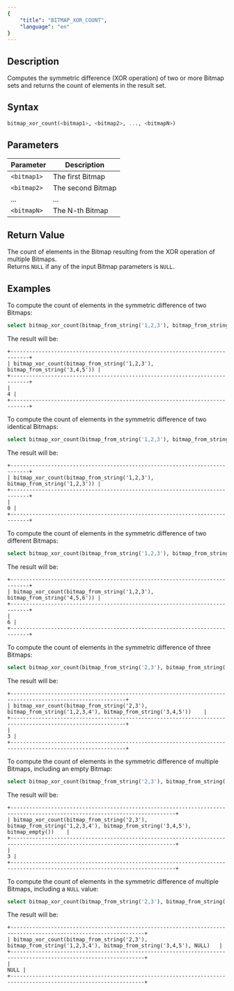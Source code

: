 ```yaml
---
{
    "title": "BITMAP_XOR_COUNT",
    "language": "en"
}
---
```


<!-- 
Licensed to the Apache Software Foundation (ASF) under one
or more contributor license agreements.  See the NOTICE file
distributed with this work for additional information
regarding copyright ownership.  The ASF licenses this file
to you under the Apache License, Version 2.0 (the
"License"); you may not use this file except in compliance
with the License.  You may obtain a copy of the License at
  http://www.apache.org/licenses/LICENSE-2.0
Unless required by applicable law or agreed to in writing,
software distributed under the License is distributed on an
"AS IS" BASIS, WITHOUT WARRANTIES OR CONDITIONS OF ANY
KIND, either express or implied.  See the License for the
specific language governing permissions and limitations
under the License.
-->

## Description

Computes the symmetric difference (XOR operation) of two or more Bitmap sets and returns the count of elements in the result set.

## Syntax

```sql
bitmap_xor_count(<bitmap1>, <bitmap2>, ..., <bitmapN>)
```

## Parameters

| Parameter   | Description       |
|-------------|-------------------|
| `<bitmap1>` | The first Bitmap  |
| `<bitmap2>` | The second Bitmap |
| ...         | ...               |
| `<bitmapN>` | The N-th Bitmap   |

## Return Value

The count of elements in the Bitmap resulting from the XOR operation of multiple Bitmaps.  
Returns `NULL` if any of the input Bitmap parameters is `NULL`.

## Examples

To compute the count of elements in the symmetric difference of two Bitmaps:

```sql
select bitmap_xor_count(bitmap_from_string('1,2,3'), bitmap_from_string('3,4,5'));
```

The result will be:

```text
+----------------------------------------------------------------------------+
| bitmap_xor_count(bitmap_from_string('1,2,3'), bitmap_from_string('3,4,5')) |
+----------------------------------------------------------------------------+
|                                                                          4 |
+----------------------------------------------------------------------------+
```

To compute the count of elements in the symmetric difference of two identical Bitmaps:

```sql
select bitmap_xor_count(bitmap_from_string('1,2,3'), bitmap_from_string('1,2,3'));
```

The result will be:

```text
+----------------------------------------------------------------------------+
| bitmap_xor_count(bitmap_from_string('1,2,3'), bitmap_from_string('1,2,3')) |
+----------------------------------------------------------------------------+
|                                                                          0 |
+----------------------------------------------------------------------------+
```

To compute the count of elements in the symmetric difference of two different Bitmaps:

```sql
select bitmap_xor_count(bitmap_from_string('1,2,3'), bitmap_from_string('4,5,6'));
```

The result will be:

```text
+----------------------------------------------------------------------------+
| bitmap_xor_count(bitmap_from_string('1,2,3'), bitmap_from_string('4,5,6')) |
+----------------------------------------------------------------------------+
|                                                                          6 |
+----------------------------------------------------------------------------+
```

To compute the count of elements in the symmetric difference of three Bitmaps:

```sql
select bitmap_xor_count(bitmap_from_string('2,3'), bitmap_from_string('1,2,3,4'), bitmap_from_string('3,4,5'));
```

The result will be:

```text
+-----------------------------------------------------------------------------------------------------------+
| bitmap_xor_count(bitmap_from_string('2,3'), bitmap_from_string('1,2,3,4'), bitmap_from_string('3,4,5'))    |
+-----------------------------------------------------------------------------------------------------------+
|                                                                                                         3 |
+-----------------------------------------------------------------------------------------------------------+
```

To compute the count of elements in the symmetric difference of multiple Bitmaps, including an empty Bitmap:

```sql
select bitmap_xor_count(bitmap_from_string('2,3'), bitmap_from_string('1,2,3,4'), bitmap_from_string('3,4,5'), bitmap_empty());
```

The result will be:

```text
+---------------------------------------------------------------------------------------------------------------------------+
| bitmap_xor_count(bitmap_from_string('2,3'), bitmap_from_string('1,2,3,4'), bitmap_from_string('3,4,5'), bitmap_empty())    |
+---------------------------------------------------------------------------------------------------------------------------+
|                                                                                                                         3 |
+---------------------------------------------------------------------------------------------------------------------------+
```

To compute the count of elements in the symmetric difference of multiple Bitmaps, including a `NULL` value:

```sql
select bitmap_xor_count(bitmap_from_string('2,3'), bitmap_from_string('1,2,3,4'), bitmap_from_string('3,4,5'), NULL);
```

The result will be:

```text
+-----------------------------------------------------------------------------------------------------------------+
| bitmap_xor_count(bitmap_from_string('2,3'), bitmap_from_string('1,2,3,4'), bitmap_from_string('3,4,5'), NULL)   |
+-----------------------------------------------------------------------------------------------------------------+
|                                                                                                            NULL |
+-----------------------------------------------------------------------------------------------------------------+
```
